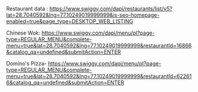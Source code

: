 Restaurant data : https://www.swiggy.com/dapi/restaurants/list/v5?lat=28.7040592&lng=77.10249019999999&is-seo-homepage-enabled=true&page_type=DESKTOP_WEB_LISTING

Chinese Wok: https://www.swiggy.com/dapi/menu/pl?page-type=REGULAR_MENU&complete-menu=true&lat=28.7040592&lng=77.10249019999999&restaurantId=16866&catalog_qa=undefined&submitAction=ENTER


Domino's Pizza- https://www.swiggy.com/dapi/menu/pl?page-type=REGULAR_MENU&complete-menu=true&lat=28.7040592&lng=77.10249019999999&restaurantId=622616&catalog_qa=undefined&submitAction=ENTER


